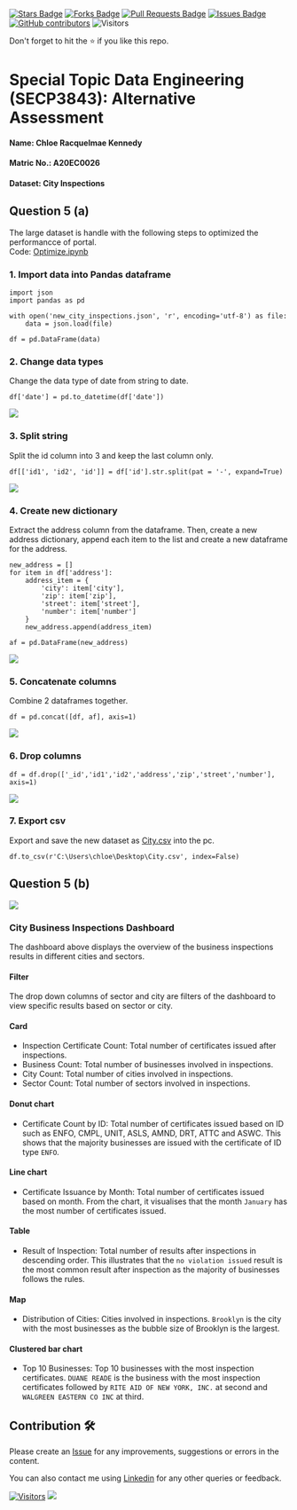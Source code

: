 <a href="https://github.com/drshahizan/SECP3843/stargazers"><img src="https://img.shields.io/github/stars/drshahizan/SECP3843" alt="Stars Badge"/></a>
<a href="https://github.com/drshahizan/SECP3843/network/members"><img src="https://img.shields.io/github/forks/drshahizan/SECP3843" alt="Forks Badge"/></a>
<a href="https://github.com/drshahizan/SECP3843/pulls"><img src="https://img.shields.io/github/issues-pr/drshahizan/SECP3843" alt="Pull Requests Badge"/></a>
<a href="https://github.com/drshahizan/SECP3843/issues"><img src="https://img.shields.io/github/issues/drshahizan/SECP3843" alt="Issues Badge"/></a>
<a href="https://github.com/drshahizan/SECP3843/graphs/contributors"><img alt="GitHub contributors" src="https://img.shields.io/github/contributors/drshahizan/SECP3843?color=2b9348"></a>
![Visitors](https://api.visitorbadge.io/api/visitors?path=https%3A%2F%2Fgithub.com%2Fdrshahizan%2FSECP3843&labelColor=%23d9e3f0&countColor=%23697689&style=flat)


Don't forget to hit the :star: if you like this repo.

# Special Topic Data Engineering (SECP3843): Alternative Assessment

#### Name: Chloe Racquelmae Kennedy
#### Matric No.: A20EC0026
#### Dataset: City Inspections	

## Question 5 (a)
The large dataset is handle with the following steps to optimized the performancce of portal.<br>
Code: [Optimize.ipynb](./files/code/Optimize.ipynb)

### 1. Import data into Pandas dataframe
```
import json
import pandas as pd

with open('new_city_inspections.json', 'r', encoding='utf-8') as file:
    data = json.load(file)

df = pd.DataFrame(data)
``` 

### 2. Change data types
Change the data type of date from string to date.
```
df['date'] = pd.to_datetime(df['date'])
```
<img  src="./files/images/date.jpg"></img>

### 3. Split string
Split the id column into 3 and keep the last column only.
```
df[['id1', 'id2', 'id']] = df['id'].str.split(pat = '-', expand=True)
```
<img  src="./files/images/id.jpg"></img>

### 4. Create new dictionary 
Extract the address column from the dataframe. Then, create a new address dictionary, append each item to the list and create a new dataframe for the address.
```
new_address = []
for item in df['address']:
    address_item = {
        'city': item['city'],
        'zip': item['zip'],
        'street': item['street'],
        'number': item['number']
    }
    new_address.append(address_item)

af = pd.DataFrame(new_address)
```
<img  src="./files/images/address.jpg"></img>

### 5. Concatenate columns
Combine 2 dataframes together.
```
df = pd.concat([df, af], axis=1)
```
<img  src="./files/images/concat.jpg"></img>

### 6. Drop columns
```
df = df.drop(['_id','id1','id2','address','zip','street','number'], axis=1)
```
<img  src="./files/images/drop.jpg"></img>

### 7. Export csv
Export and save the new dataset as [City.csv](./files/code/City.csv) into the pc. 
```
df.to_csv(r'C:\Users\chloe\Desktop\City.csv', index=False)
```

## Question 5 (b)
<img  src="./files/images/board.jpg"></img>

### City Business Inspections Dashboard
The dashboard above displays the overview of the business inspections results in different cities and sectors.

#### Filter
The drop down columns of sector and city are filters of the dashboard to view specific results based on sector or city.

#### Card
- Inspection Certificate Count: Total number of certificates issued after inspections.
- Business Count: Total number of businesses involved in inspections.
- City Count: Total number of cities involved in inspections.
- Sector Count: Total number of sectors involved in inspections.

#### Donut chart
- Certificate Count by ID: Total number of certificates issued based on ID such as ENFO, CMPL, UNIT, ASLS, AMND, DRT, ATTC and ASWC. This shows that the majority businesses are issued with the certificate of ID type `ENFO`. 

#### Line chart
- Certificate Issuance by Month: Total number of certificates issued based on month. From the chart, it visualises that the month `January` has the most number of certificates issued.

#### Table
- Result of Inspection: Total number of results after inspections in descending order. This illustrates that the `no violation issued` result is the most common result after inspection as the majority of businesses follows the rules.

#### Map
- Distribution of Cities: Cities involved in inspections. `Brooklyn` is the city with the most businesses as the bubble size of Brooklyn is the largest.

#### Clustered bar chart
- Top 10 Businesses: Top 10 businesses with the most inspection certificates. `DUANE READE` is the business with the most inspection certificates followed by `RITE AID OF NEW YORK, INC.` at second and `WALGREEN EASTERN CO INC` at third.

## Contribution 🛠️
Please create an [Issue](https://github.com/drshahizan/special-topic-data-engineering/issues) for any improvements, suggestions or errors in the content.

You can also contact me using [Linkedin](https://www.linkedin.com/in/drshahizan/) for any other queries or feedback.

[![Visitors](https://api.visitorbadge.io/api/visitors?path=https%3A%2F%2Fgithub.com%2Fdrshahizan&labelColor=%23697689&countColor=%23555555&style=plastic)](https://visitorbadge.io/status?path=https%3A%2F%2Fgithub.com%2Fdrshahizan)
![](https://hit.yhype.me/github/profile?user_id=81284918)




